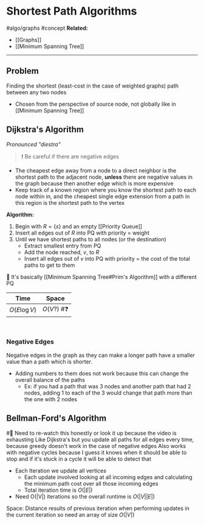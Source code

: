 # Shortest Path Algorithms
#algo/graphs 
#concept
**Related:**
-  [[Graphs]]
-  [[Minimum Spanning Tree]]

---

## Problem
Finding the shortest (least-cost in the case of weighted graphs) path between any two nodes
- Chosen from the perspective of source node, not globally like in [[Minimum Spanning Tree]]


## Dijkstra's Algorithm
*Pronounced "diestra"*
> ❗ Be careful if there are negative edges

- The cheapest edge away from a node to a direct neighbor is the shortest path to the adjacent node, **unless** there are negative values in the graph because then another edge which is more expensive 
- Keep track of a known region where you know the shortest path to each node within in, and the cheapest single edge extension from a path in this region is the shortest path to the vertex

**Algorithm:**
1. Begin with $R=\{s\}$ and an empty [[Priority Queue]]
2. Insert all edges out of $R$ into PQ with priority = weight
3. Until we have shortest paths to all nodes (or the destination)
	- Extract smallest entry from PQ
	- Add the node reached, $v$, to $R$
	- Insert all edges out of $v$ into PQ with priority = the cost of the total paths to get to them

📝 It's basically [[Minimum Spanning Tree#Prim's Algorithm]] with a different PQ

| Time           | Space       |
| -------------- | ----------- |
| $O(E \log{V})$ | $O(V?)$ #❓ |

<br/>

### Negative Edges
Negative edges in the graph as they can make a longer path have a smaller value than a path which is shorter.
- Adding numbers to them does not work because this can change the overall balance of the paths
	- Ex: if you had a path that was 3 nodes and another path that had 2 nodes, adding 1 to each of the 3 would change that path more than the one with 2 nodes 

## Bellman-Ford's Algorithm
#📌 Need to re-watch this honestly or look it up because the video is exhausting
Like Dijkstra's but you update all paths for all edges every time, because greedy doesn't work in the case of negative edges
Also works with negative cycles because I guess it knows when it should be able to stop and if it's stuck in a cycle it will be able to detect that 

- Each Iteration we update all vertices
	- Each update involved looking at all incoming edges and calculating the minimum path cost over all those incoming edges
	- Total iteration time is $O(|E|)$
- Need O(|V|) iterations so the overall runtime is $O(|V||E|)$

Space: Distance results of previous iteration when performing updates in the current iteration so need an array of size $O(|V|)$